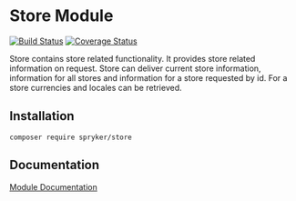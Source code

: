 # Store Module
[![Build Status](https://travis-ci.org/spryker/Store.svg)](https://travis-ci.org/spryker/Store)
[![Coverage Status](https://coveralls.io/repos/github/spryker/Store/badge.svg)](https://coveralls.io/github/spryker/Store)

Store contains store related functionality. It provides store related information on request. Store can deliver current store information, information for all stores and information for a store requested by id. For a store currencies and locales can be retrieved.

## Installation

```
composer require spryker/store
```

## Documentation

[Module Documentation](https://academy.spryker.com/developing_with_spryker/module_guide/modules.html)
